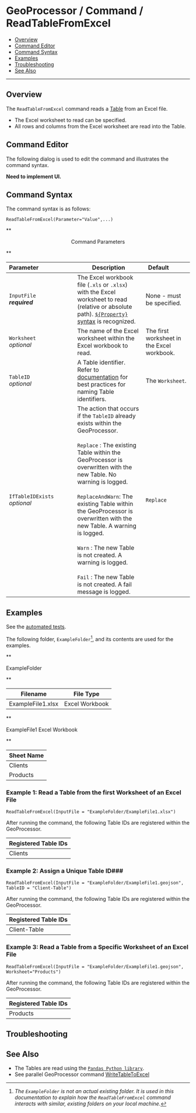 # GeoProcessor / Command / ReadTableFromExcel #

* [Overview](#overview)
* [Command Editor](#command-editor)
* [Command Syntax](#command-syntax)
* [Examples](#examples)
* [Troubleshooting](#troubleshooting)
* [See Also](#see-also)

-------------------------

## Overview ##

The `ReadTableFromExcel` command reads a [Table](../../introduction/introduction.md#table) from an Excel file. 

* The Excel worksheet to read can be specified. 
* All rows and columns from the Excel worksheet are read into the Table. 

## Command Editor ##

The following dialog is used to edit the command and illustrates the command syntax.

**Need to implement UI.**

## Command Syntax ##

The command syntax is as follows:

```text
ReadTableFromExcel(Parameter="Value",...)
```
**<p style="text-align: center;">
Command Parameters
</p>**

|**Parameter**&nbsp;&nbsp;&nbsp;&nbsp;&nbsp;&nbsp;&nbsp;&nbsp;&nbsp;&nbsp;&nbsp;&nbsp;&nbsp;&nbsp;&nbsp;&nbsp;&nbsp;&nbsp;&nbsp;&nbsp;&nbsp; | **Description** | **Default**&nbsp;&nbsp;&nbsp;&nbsp;&nbsp;&nbsp;&nbsp;&nbsp;&nbsp;&nbsp; |
| --------------|-----------------|----------------- |
| `InputFile` <br>  **_required_**| The Excel workbook file (`.xls` or `.xlsx`) with the Excel worksheet to read (relative or absolute path). [`${Property}` syntax](../../introduction/introduction.md#geoprocessor-properties-property) is recognized.| None - must be specified. |
| `Worksheet` <br> *optional*| The name of the Excel worksheet within the Excel workbook to read.|The first worksheet in the Excel workbook.|
| `TableID` <br> *optional*| A Table identifier. Refer to [documentation](../../best-practices/table-identifiers.md) for best practices for naming Table identifiers.|The `Worksheet`.|
|`IfTableIDExists`<br> *optional*|The action that occurs if the `TableID` already exists within the GeoProcessor. <br><br> `Replace` : The existing Table within the GeoProcessor is overwritten with the new Table. No warning is logged.<br><br> `ReplaceAndWarn`: The existing Table within the GeoProcessor is overwritten with the new Table. A warning is logged. <br><br> `Warn` : The new Table is not created. A warning is logged. <br><br> `Fail` : The new Table is not created. A fail message is logged. | `Replace` | 


## Examples ##

See the [automated tests](https://github.com/OpenWaterFoundation/owf-app-geoprocessor-python-test/tree/master/test/commands/ReadTableFromExcel).

The following folder, `ExampleFolder`[^1], and its contents are used for the examples. 

[^1]: *The `ExampleFolder` is not an actual existing folder. It is used in this documentation to explain how the `ReadTableFromExcel` command interacts with similar, existing folders on your local machine.*

**<p style="text-align: left;">
ExampleFolder
</p>**

|Filename|File Type|
| ---- |---|
| ExampleFile1.xlsx |Excel Workbook|

**<p style="text-align: left;">
ExampleFile1 Excel Workbook
</p>**

|Sheet Name|
| ---- |
|Clients  |
|Products |


### Example 1: Read a Table from the first Worksheet of an Excel File ###

```
ReadTableFromExcel(InputFile = "ExampleFolder/ExampleFile1.xlsx")
```

After running the command, the following Table IDs are registered within the GeoProcessor. 

|Registered Table IDs|
|------|
|Clients|

### Example 2: Assign a Unique Table ID###

```
ReadTableFromExcel(InputFile = "ExampleFolder/ExampleFile1.geojson", TableID = "Client-Table")
```

After running the command, the following Table IDs are registered within the GeoProcessor. 

|Registered Table IDs|
|------|
|Client-Table|

### Example 3: Read a Table from a Specific Worksheet of an Excel File ###

```
ReadTableFromExcel(InputFile = "ExampleFolder/ExampleFile1.geojson", Worksheet="Products")
```

After running the command, the following Table IDs are registered within the GeoProcessor. 

|Registered Table IDs|
|------|
|Products|

## Troubleshooting ##

## See Also ##

- The Tables are read using the [`Pandas Python library`](https://pandas.pydata.org/). 
- See parallel GeoProcessor command [WriteTableToExcel](../WriteTableToExcel/WriteTableToExcel.md)
